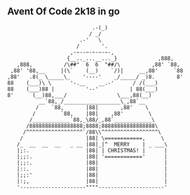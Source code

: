 ## Avent Of Code 2k18 in go


                               .-(_)
                              / _/
                           .-'   \
                          /       '.
                        ,-~--~-~-~-~-,
                       {__.._...__..._}             ,888,
       ,888,          /\##"  6  6  "##/\          ,88' `88,
     ,88' '88,__     |(\`    (__)    `/)|     __,88'     `88
    ,88'   .8(_ \_____\_    '----'    _/_____/ _)8.       8'
    88    (___)\ \      '-.__    __.-'      / /(___)
    88    (___)88 |          '--'          | 88(___)
    8'      (__)88,___/                \___,88(__)
              __`88,_/__________________\_,88`__
             /    `88,       |88|       ,88'    \
            /        `88,    |88|    ,88'        \
           /____________`88,_\88/_,88`____________\
          /88888888888888888;8888;88888888888888888\
         /^^^^^^^^^^^^^^^^^^`/88\\^^^^^^^^^^^^^^^^^^\
        /                    |88| \============,     \
       /_  __  __  __   _ __ |88|_|^  MERRY    | _ ___\
       |;:.                  |88| | CHRISTMAS! |      |
       |;;:.                 |88| '============'      |
       |;;:.                 |88|                     |
       |::.                  |88|                     |
       |;;:'                 |88|                     |
       |:;,                  |88|                     |
       '---------------------""""---------------------'

